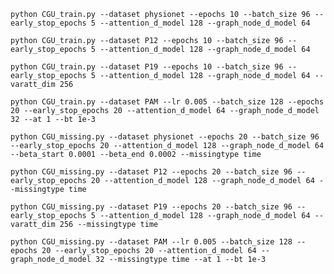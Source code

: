 `python CGU_train.py --dataset physionet --epochs 10 --batch_size 96 --early_stop_epochs 5 --attention_d_model 128 --graph_node_d_model 64 `

`python CGU_train.py --dataset P12 --epochs 10 --batch_size 96 --early_stop_epochs 5 --attention_d_model 128 --graph_node_d_model 64 `

`python CGU_train.py --dataset P19 --epochs 10 --batch_size 96 --early_stop_epochs 5 --attention_d_model 128 --graph_node_d_model 64 --varatt_dim 256 `

`python CGU_train.py --dataset PAM --lr 0.005 --batch_size 128 --epochs 20 --early_stop_epochs 20 --attention_d_model 64 --graph_node_d_model 32 --at 1 --bt 1e-3  `

`python CGU_missing.py --dataset physionet --epochs 20 --batch_size 96 --early_stop_epochs 20 --attention_d_model 128 --graph_node_d_model 64 --beta_start 0.0001 --beta_end 0.0002 --missingtype time ` 

`python CGU_missing.py --dataset P12 --epochs 20 --batch_size 96 --early_stop_epochs 20 --attention_d_model 128 --graph_node_d_model 64 --missingtype time` 

`python CGU_missing.py --dataset P19 --epochs 20 --batch_size 96 --early_stop_epochs 5 --attention_d_model 128 --graph_node_d_model 64 --varatt_dim 256 --missingtype time `

`python CGU_missing.py --dataset PAM --lr 0.005 --batch_size 128 --epochs 20 --early_stop_epochs 20 --attention_d_model 64 --graph_node_d_model 32 --missingtype time --at 1 --bt 1e-3  ` 